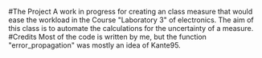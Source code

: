 #The Project
A work in progress for creating an class measure that would ease the workload in the Course "Laboratory 3" of electronics. The aim of this class is to automate the calculations for the uncertainty of a measure.
#Credits
Most of the code is written by me, but the function "error_propagation" was mostly an idea of Kante95.
